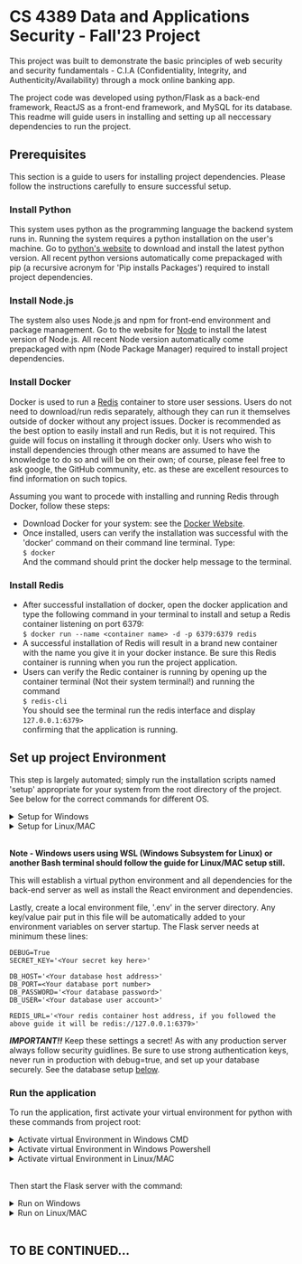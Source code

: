 # CS 4389 Data and Applications Security - Fall'23 Project

This project was built to demonstrate the basic principles
of web security and security fundamentals - C.I.A 
(Confidentiality, Integrity, and Authenticity/Availability) through
a mock online banking app.

The project code was developed using python/Flask as a back-end framework,
ReactJS as a front-end framework, and MySQL for its database. This readme
will guide users in installing and setting up all neccessary dependencies
to run the project.

## Prerequisites

This section is a guide to users for installing project dependencies. Please
follow the instructions carefully to ensure successful setup.

### Install Python

This system uses python as the programming language the backend system runs in.
Running the system requires a python installation on the user's machine. Go to
[python's website](https://www.python.org/downloads/) to download and install the 
latest python version. All recent python versions automatically come prepackaged 
with pip (a recursive acronym for 'Pip installs Packages') required to install 
project dependencies.

### Install Node.js

The system also uses Node.js and npm for front-end environment and package management.
Go to the website for [Node](https://nodejs.org/en/) to install the latest version of Node.js.
All recent Node version automatically come prepackaged with npm (Node Package Manager)
required to install project dependencies.

### Install Docker

Docker is used to run a [Redis](https://redis.io/) container to store user sessions.
Users do not need to download/run redis separately, although they can run it
themselves outside of docker without any project issues. Docker is recommended as
the best option to easily install and run Redis, but it is not required. This guide
will focus on installing it through docker only. Users who wish to install
dependencies through other means are assumed to have the knowledge to do so and will
be on their own; of course, please feel free to ask google, the GitHub community, etc.
as these are excellent resources to find information on such topics.

Assuming you want to procede with installing and running Redis through Docker, follow
these steps:

* Download Docker for your system: see the [Docker Website](https://www.docker.com/products/docker-desktop/).
* Once installed, users can verify the installation was successful with the 'docker' command
on their command line terminal. Type: <br>```$ docker```<br> And the command should print
the docker help message to the terminal.

### Install Redis

* After successful installation of docker, open the docker application and type the following command 
in your terminal to install and setup a Redis container listening on port 6379:<br>
```$ docker run --name <container name> -d -p 6379:6379 redis```<br>
* A successful installation of Redis will result in a brand new container with the name you give it 
in your docker instance. Be sure this Redis container is running when you run the project application.
* Users can verify the Redic container is running by opening up the container terminal (Not their system terminal!)
and running the command <br>```$ redis-cli```<br> You should see the terminal run the redis interface and
display <br>```127.0.0.1:6379>```<br> confirming that the application is running.

## Set up project Environment

This step is largely automated; simply run the installation scripts named 'setup' appropriate for
your system from the root directory of the project. See below for the correct commands for different OS.

<details>
<summary>Setup for Windows</summary>

Run the file setup.bat: <br>```$ .\setup.bat```

</details><details>
<summary>Setup for Linux/MAC</summary>

Run the file setup.sh: <br>```$ source ./setup.sh```

</details><br>

**Note - Windows users using WSL (Windows Subsystem for Linux) or another Bash terminal should follow the guide
for Linux/MAC setup still.**

This will establish a virtual python environment and all dependencies for the back-end server as
well as install the React environment and dependencies.<br>

Lastly, create a local environment file, '.env' in the server directory. Any key/value pair
put in this file will be automatically added to your environment variables on server startup.
The Flask server needs at minimum these lines:<br>

```
DEBUG=True
SECRET_KEY='<Your secret key here>'

DB_HOST='<Your database host address>'
DB_PORT=<Your database port number>
DB_PASSWORD='<Your database password>'
DB_USER='<Your database user account>'

REDIS_URL='<Your redis container host address, if you followed the above guide it will be redis://127.0.0.1:6379>'
```
**_IMPORTANT!!_**
Keep these settings a secret! As with any production server always follow security guidlines. Be sure to use
strong authentication keys, never run in production with debug=true, and set up your database securely. See
the database setup [below](#to-be-continued).

### Run the application

To run the application, first activate your virtual environment for python with these
commands from project root: <br>

<details>
<summary>Activate virtual Environment in Windows CMD</summary>

```$ server\.project_env\Scripts\activate.bat```

</details><details>
<summary>Activate virtual Environment in Windows Powershell</summary>

```$ server\.project_env\Scripts\activate.ps1```

</details><details>
<summary>Activate virtual Environment in Linux/MAC</summary>

```$ source server/.project_env/bin/activate```

</details><br>

Then start the Flask server with the command:

<details>
<summary>Run on Windows</summary>

```$ python -m server.src.app```

</details><details>
<summary>Run on Linux/MAC</summary>

```$ python3 -m server.src.app```

</details><br>

## TO BE CONTINUED...
